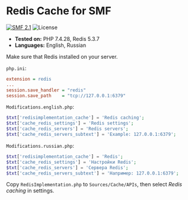 # Redis Cache for SMF
[![SMF 2.1](https://img.shields.io/badge/SMF-2.1-ed6033.svg?style=flat)](https://github.com/SimpleMachines/SMF2.1)
![License](https://img.shields.io/github/license/dragomano/redis-cache-for-smf)

* **Tested on:** PHP 7.4.28, Redis 5.3.7
* **Languages:** English, Russian

Make sure that Redis installed on your server.

`php.ini`:

```ini
extension = redis
...
session.save_handler = "redis"
session.save_path    = "tcp://127.0.0.1:6379"
```

`Modifications.english.php`:

```php
$txt['redisimplementation_cache'] = 'Redis caching';
$txt['cache_redis_settings'] = 'Redis settings';
$txt['cache_redis_servers'] = 'Redis servers';
$txt['cache_redis_servers_subtext'] = 'Example: 127.0.0.1:6379';
```

`Modifications.russian.php`:

```php
$txt['redisimplementation_cache'] = 'Redis';
$txt['cache_redis_settings'] = 'Настройки Redis';
$txt['cache_redis_servers'] = 'Сервера Redis';
$txt['cache_redis_servers_subtext'] = 'Например: 127.0.0.1:6379';
```

Copy `RedisImplementation.php` to `Sources/Cache/APIs`, then select *Redis caching* in settings.
